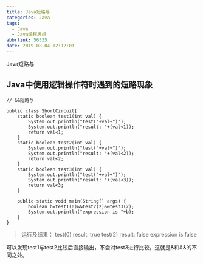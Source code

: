 ```yaml
---
title: Java短路与
categories: Java
tags:
  - Java
  - Java编程思想
abbrlink: 56535
date: 2019-08-04 12:12:01
---
```

Java短路与
<!--more-->
## Java中使用逻辑操作符时遇到的短路现象
```
// &&短路与

public class ShortCircuit{
	static boolean test1(int val) {
		System.out.println("test("+val+")");
		System.out.println("result: "+(val<1));
		return val<1;
	}
	static boolean test2(int val) {
		System.out.println("test("+val+")");
		System.out.println("result: "+(val<2));
		return val<2;
	}
	static boolean test3(int val) {
		System.out.println("test("+val+")");
		System.out.println("result: "+(val<3));
		return val<3;
	}
	
	public static void main(String[] args) {
		boolean b=test1(0)&&test2(2)&&test3(2);
		System.out.println("expression is "+b);
	}
}
```



>运行及结果：
>test(0)
>result: true
>test(2)
>result: false
>expression is false

可以发现test1与test2比较后直接输出，不会对test3进行比较，这就是&和&&的不同之处。